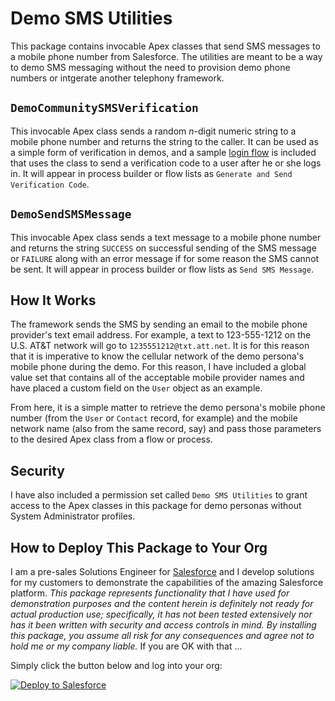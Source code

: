 # Demo SMS Utilities

This package contains invocable Apex classes that send SMS messages to a mobile phone number from Salesforce. The utilities are meant to be a way to demo SMS messaging without the need to provision demo phone numbers or intgerate another telephony framework.

## `DemoCommunitySMSVerification`

This invocable Apex class sends a random *n*-digit numeric string to a mobile phone number and returns the string to the caller. It can be used as a simple form of verification in demos, and a sample [login flow](https://help.salesforce.com/articleView?id=security_login_flow_associate.htm&type=5) is included that uses the class to send a verification code to a user after he or she logs in. It will appear in process builder or flow lists as `Generate and Send Verification Code`.

## `DemoSendSMSMessage`

This invocable Apex class sends a text message to a mobile phone number and returns the string `SUCCESS` on successful sending of the SMS message or `FAILURE` along with an error message if for some reason the SMS cannot be sent. It will appear in process builder or flow lists as `Send SMS Message`.

## How It Works

The framework sends the SMS by sending an email to the mobile phone provider's text email address.  For example, a text to 123-555-1212 on the U.S. AT&T network will go to `1235551212@txt.att.net`. It is for this reason that it is imperative to know the cellular network of the demo persona's mobile phone during the demo.  For this reason, I have included a global value set that contains all of the acceptable mobile provider names and have placed a custom field on the `User` object as an example.

From here, it is a simple matter to retrieve the demo persona's mobile phone number (from the `User` or `Contact` record, for example) and the mobile network name (also from the same record, say) and pass those parameters to the desired Apex class from a flow or process.

## Security

I have also included a permission set called `Demo SMS Utilities` to grant access to the Apex classes in this package for demo personas without System Administrator profiles.

## How to Deploy This Package to Your Org

I am a pre-sales Solutions Engineer for [Salesforce](https://www.salesforce.com) and I develop solutions for my customers to demonstrate the capabilities of the amazing Salesforce platform. *This package represents functionality that I have used for demonstration purposes  and the content herein is definitely not ready for actual production use; specifically, it has not been tested extensively nor has it been written with security and access controls in mind. By installing this package, you assume all risk for any consequences and agree not to hold me or my company liable.*  If you are OK with that ...

Simply click the button below and log into your org:

<a href="https://githubsfdeploy.herokuapp.com">
  <img alt="Deploy to Salesforce"
       src="https://raw.githubusercontent.com/afawcett/githubsfdeploy/master/src/main/webapp/resources/img/deploy.png">
</a>